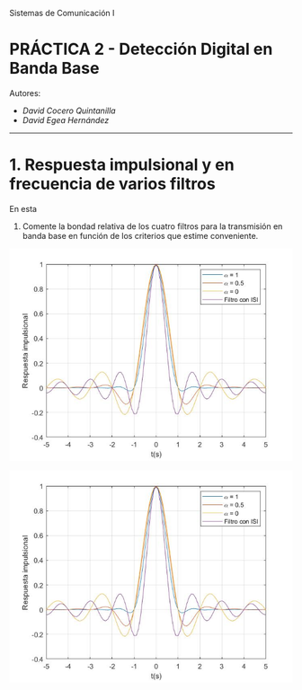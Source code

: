Sistemas de Comunicación I
# PRÁCTICA 2 - Detección Digital en Banda Base

Autores:
* *David Cocero Quintanilla*  
* *David Egea Hernández*

---

# 1. Respuesta impulsional y en frecuencia de varios filtros 

En esta 

1.	Comente la bondad relativa de los cuatro filtros para la transmisión en banda base en función de los criterios que estime conveniente.

!["Respuesta impulsional 4 filtros"](Practica3/../images/1_1_resp_imp_filtros.jpg "Respuesta impulsional de los 4 filtros")

!["Respuesta f 4 filtros"](Practica3/../images/1_1_resp_imp_filtros.jpg "Respuesta impulsional de los 4 filtros")


